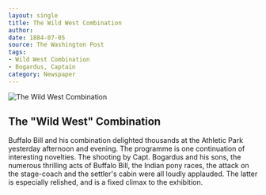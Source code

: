 ```yaml
---
layout: single
title: The Wild West Combination
author: 
date: 1884-07-05
source: The Washington Post
tags:
- Wild West Combination
- Bogardus, Captain
category: Newspaper
---
```

![The Wild West Combination](http://codyarchive.org/figures/250/wfc.nsp01191.1.jpg "The Wild West Combination")

<section class="contentside">

<h2>The "Wild West" Combination</h2>

Buffalo Bill and his combination delighted thousands at the Athletic Park yesterday afternoon and evening. The programme is one continuation of interesting novelties. The shooting by Capt. Bogardus and his sons, the numerous thrilling acts of Buffalo Bill, the Indian pony races, the attack on the stage-coach and the settler's cabin were all loudly applauded. The latter is especially relished, and is a fixed climax to the exhibition.
</section>